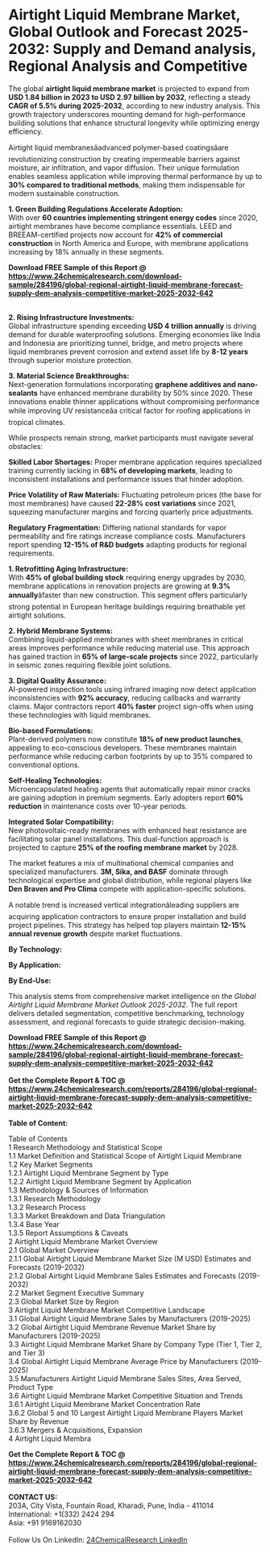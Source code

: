 <h1>Airtight Liquid Membrane Market, Global Outlook and Forecast 2025-2032: Supply and Demand analysis, Regional Analysis and Competitive</h1><p>The global <strong>airtight liquid membrane market</strong> is projected to expand from <strong>USD 1.84 billion in 2023 to USD 2.97 billion by 2032</strong>, reflecting a steady <strong>CAGR of 5.5% during 2025-2032</strong>, according to new industry analysis. This growth trajectory underscores mounting demand for high-performance building solutions that enhance structural longevity while optimizing energy efficiency.</p><p>Airtight liquid membranesâadvanced polymer-based coatingsâare revolutionizing construction by creating impermeable barriers against moisture, air infiltration, and vapor diffusion. Their unique formulation enables seamless application while improving thermal performance by up to <strong>30% compared to traditional methods</strong>, making them indispensable for modern sustainable construction.</p><p><strong>1. Green Building Regulations Accelerate Adoption:</strong><br>
With over <strong>60 countries implementing stringent energy codes</strong> since 2020, airtight membranes have become compliance essentials. LEED and BREEAM-certified projects now account for <strong>42% of commercial construction</strong> in North America and Europe, with membrane applications increasing by 18% annually in these segments.</p><div><b>Download FREE Sample of this Report @ 
            <a href="https://www.24chemicalresearch.com/download-sample/284196/global-regional-airtight-liquid-membrane-forecast-supply-dem-analysis-competitive-market-2025-2032-642">
            https://www.24chemicalresearch.com/download-sample/284196/global-regional-airtight-liquid-membrane-forecast-supply-dem-analysis-competitive-market-2025-2032-642</a></b></div><br><p><strong>2. Rising Infrastructure Investments:</strong><br>
Global infrastructure spending exceeding <strong>USD 4 trillion annually</strong> is driving demand for durable waterproofing solutions. Emerging economies like India and Indonesia are prioritizing tunnel, bridge, and metro projects where liquid membranes prevent corrosion and extend asset life by <strong>8-12 years</strong> through superior moisture protection.</p><p><strong>3. Material Science Breakthroughs:</strong><br>
Next-generation formulations incorporating <strong>graphene additives and nano-sealants</strong> have enhanced membrane durability by 50% since 2020. These innovations enable thinner applications without compromising performance while improving UV resistanceâa critical factor for roofing applications in tropical climates.</p><p>While prospects remain strong, market participants must navigate several obstacles:</p><p><strong>Skilled Labor Shortages:</strong> Proper membrane application requires specialized training currently lacking in <strong>68% of developing markets</strong>, leading to inconsistent installations and performance issues that hinder adoption.</p><p><strong>Price Volatility of Raw Materials:</strong> Fluctuating petroleum prices (the base for most membranes) have caused <strong>22-28% cost variations</strong> since 2021, squeezing manufacturer margins and forcing quarterly price adjustments.</p><p><strong>Regulatory Fragmentation:</strong> Differing national standards for vapor permeability and fire ratings increase compliance costs. Manufacturers report spending <strong>12-15% of R&amp;D budgets</strong> adapting products for regional requirements.</p><p><strong>1. Retrofitting Aging Infrastructure:</strong><br>
With <strong>45% of global building stock</strong> requiring energy upgrades by 2030, membrane applications in renovation projects are growing at <strong>9.3% annually</strong>âfaster than new construction. This segment offers particularly strong potential in European heritage buildings requiring breathable yet airtight solutions.</p><p><strong>2. Hybrid Membrane Systems:</strong><br>
Combining liquid-applied membranes with sheet membranes in critical areas improves performance while reducing material use. This approach has gained traction in <strong>65% of large-scale projects</strong> since 2022, particularly in seismic zones requiring flexible joint solutions.</p><p><strong>3. Digital Quality Assurance:</strong><br>
AI-powered inspection tools using infrared imaging now detect application inconsistencies with <strong>92% accuracy</strong>, reducing callbacks and warranty claims. Major contractors report <strong>40% faster</strong> project sign-offs when using these technologies with liquid membranes.</p><p><strong>Bio-based Formulations:</strong><br>
    Plant-derived polymers now constitute <strong>18% of new product launches</strong>, appealing to eco-conscious developers. These membranes maintain performance while reducing carbon footprints by up to 35% compared to conventional options.</p><p><strong>Self-Healing Technologies:</strong><br>
    Microencapsulated healing agents that automatically repair minor cracks are gaining adoption in premium segments. Early adopters report <strong>60% reduction</strong> in maintenance costs over 10-year periods.</p><p><strong>Integrated Solar Compatibility:</strong><br>
    New photovoltaic-ready membranes with enhanced heat resistance are facilitating solar panel installations. This dual-function approach is projected to capture <strong>25% of the roofing membrane market</strong> by 2028.</p><p>The market features a mix of multinational chemical companies and specialized manufacturers. <strong>3M, Sika, and BASF</strong> dominate through technological expertise and global distribution, while regional players like <strong>Den Braven and Pro Clima</strong> compete with application-specific solutions.</p><p>A notable trend is increased vertical integrationâleading suppliers are acquiring application contractors to ensure proper installation and build project pipelines. This strategy has helped top players maintain <strong>12-15% annual revenue growth</strong> despite market fluctuations.</p><p><strong>By Technology:</strong></p><p><strong>By Application:</strong></p><p><strong>By End-Use:</strong></p><p>This analysis stems from comprehensive market intelligence on the <em>Global Airtight Liquid Membrane Market Outlook 2025-2032</em>. The full report delivers detailed segmentation, competitive benchmarking, technology assessment, and regional forecasts to guide strategic decision-making.</p><div><b>Download FREE Sample of this Report @ 
            <a href="https://www.24chemicalresearch.com/download-sample/284196/global-regional-airtight-liquid-membrane-forecast-supply-dem-analysis-competitive-market-2025-2032-642">
            https://www.24chemicalresearch.com/download-sample/284196/global-regional-airtight-liquid-membrane-forecast-supply-dem-analysis-competitive-market-2025-2032-642</a></b></div><br><div><b>Get the Complete Report & TOC @ 
            <a href="https://www.24chemicalresearch.com/reports/284196/global-regional-airtight-liquid-membrane-forecast-supply-dem-analysis-competitive-market-2025-2032-642">
            https://www.24chemicalresearch.com/reports/284196/global-regional-airtight-liquid-membrane-forecast-supply-dem-analysis-competitive-market-2025-2032-642</a></b></div><br>
            <b>Table of Content:</b><p>Table of Contents<br />
1 Research Methodology and Statistical Scope<br />
1.1 Market Definition and Statistical Scope of Airtight Liquid Membrane<br />
1.2 Key Market Segments<br />
1.2.1 Airtight Liquid Membrane Segment by Type<br />
1.2.2 Airtight Liquid Membrane Segment by Application<br />
1.3 Methodology & Sources of Information<br />
1.3.1 Research Methodology<br />
1.3.2 Research Process<br />
1.3.3 Market Breakdown and Data Triangulation<br />
1.3.4 Base Year<br />
1.3.5 Report Assumptions & Caveats<br />
2 Airtight Liquid Membrane Market Overview<br />
2.1 Global Market Overview<br />
2.1.1 Global Airtight Liquid Membrane Market Size (M USD) Estimates and Forecasts (2019-2032)<br />
2.1.2 Global Airtight Liquid Membrane Sales Estimates and Forecasts (2019-2032)<br />
2.2 Market Segment Executive Summary<br />
2.3 Global Market Size by Region<br />
3 Airtight Liquid Membrane Market Competitive Landscape<br />
3.1 Global Airtight Liquid Membrane Sales by Manufacturers (2019-2025)<br />
3.2 Global Airtight Liquid Membrane Revenue Market Share by Manufacturers (2019-2025)<br />
3.3 Airtight Liquid Membrane Market Share by Company Type (Tier 1, Tier 2, and Tier 3)<br />
3.4 Global Airtight Liquid Membrane Average Price by Manufacturers (2019-2025)<br />
3.5 Manufacturers Airtight Liquid Membrane Sales Sites, Area Served, Product Type<br />
3.6 Airtight Liquid Membrane Market Competitive Situation and Trends<br />
3.6.1 Airtight Liquid Membrane Market Concentration Rate<br />
3.6.2 Global 5 and 10 Largest Airtight Liquid Membrane Players Market Share by Revenue<br />
3.6.3 Mergers & Acquisitions, Expansion<br />
4 Airtight Liquid Membra</p><div><b>Get the Complete Report & TOC @ 
            <a href="https://www.24chemicalresearch.com/reports/284196/global-regional-airtight-liquid-membrane-forecast-supply-dem-analysis-competitive-market-2025-2032-642">
            https://www.24chemicalresearch.com/reports/284196/global-regional-airtight-liquid-membrane-forecast-supply-dem-analysis-competitive-market-2025-2032-642</a></b></div><br><b>CONTACT US:</b><br>
            203A, City Vista, Fountain Road, Kharadi, Pune, India - 411014<br>
            International: +1(332) 2424 294<br>
            Asia: +91 9169162030 <br><br>
            Follow Us On LinkedIn: <a href="https://www.linkedin.com/company/24chemicalresearch/">24ChemicalResearch LinkedIn</a>